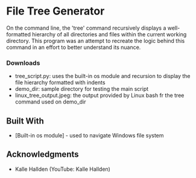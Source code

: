 # File Tree Generator

On the command line, the 'tree' command recursively displays a well-formatted hierarchy of all directories and files within the current working directory. This program was an attempt to recreate the logic behind this command in an effort to better understand its nuance.

### Downloads

* tree_script.py: uses the built-in os module and recursion to display the file hierarchy formatted with indents
* demo_dir: sample directory for testing the main script
* linux_tree_output.jpeg: the output provided by Linux bash fr the tree command used on demo_dir

## Built With

  - [Built-in os module] - used to navigate Windows file system

## Acknowledgments

  - Kalle Hallden (YouTube: Kalle Hallden)
  
